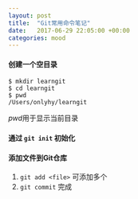 ```yaml
---
layout: post
title:  "Git常用命令笔记"
date:   2017-06-29 22:05:00 +00:00
categories: mood
---
```



#### 创建一个空目录

	$ mkdir learngit
	$ cd learngit
	$ pwd
	/Users/onlyhy/learngit

*pwd*用于显示当前目录

#### 通过 `git init` 初始化

#### 添加文件到Git仓库
1. `git add <file>` 可添加多个
2. `git commit` 完成




 